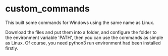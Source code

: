custom_commands
===============

This built some commands for Windows using the same name as Linux.

Download the files and put them into a folder, and configure the folder to the environment variable 'PATH', then you can use the commands as simple as Linux. Of course, you need python3 run environment had been installed firstly.
